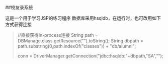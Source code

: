 ##校友录系统

这是一个用于学习JSP的练习程序
数据库采用hsqldb，在运行时，也可改用如下方式获得连接

> //直接获得In-process连接
> String path = DBManage.class.getResource("").toString();
> String dbpath = path.substring(0,path.indexOf("classes")) + "db/alumni";
> 
> conn = DriverManager.getConnection("jdbc:hsqldb:"+dbpath,"SA","");